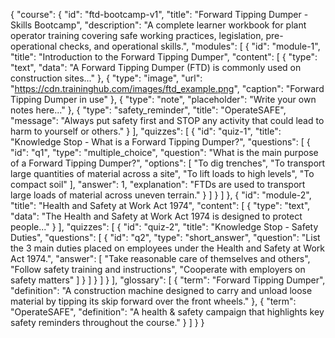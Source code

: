 {
  "course": {
    "id": "ftd-bootcamp-v1",
    "title": "Forward Tipping Dumper - Skills Bootcamp",
    "description": "A complete learner workbook for plant operator training covering safe working practices, legislation, pre-operational checks, and operational skills.",
    "modules": [
      {
        "id": "module-1",
        "title": "Introduction to the Forward Tipping Dumper",
        "content": [
          {
            "type": "text",
            "data": "A Forward Tipping Dumper (FTD) is commonly used on construction sites..."
          },
          {
            "type": "image",
            "url": "https://cdn.traininghub.com/images/ftd_example.png",
            "caption": "Forward Tipping Dumper in use"
          },
          {
            "type": "note",
            "placeholder": "Write your own notes here..."
          },
          {
            "type": "safety_reminder",
            "title": "OperateSAFE",
            "message": "Always put safety first and STOP any activity that could lead to harm to yourself or others."
          }
        ],
        "quizzes": [
          {
            "id": "quiz-1",
            "title": "Knowledge Stop - What is a Forward Tipping Dumper?",
            "questions": [
              {
                "id": "q1",
                "type": "multiple_choice",
                "question": "What is the main purpose of a Forward Tipping Dumper?",
                "options": [
                  "To dig trenches",
                  "To transport large quantities of material across a site",
                  "To lift loads to high levels",
                  "To compact soil"
                ],
                "answer": 1,
                "explanation": "FTDs are used to transport large loads of material across uneven terrain."
              }
            ]
          }
        ]
      },
      {
        "id": "module-2",
        "title": "Health and Safety at Work Act 1974",
        "content": [
          {
            "type": "text",
            "data": "The Health and Safety at Work Act 1974 is designed to protect people..."
          }
        ],
        "quizzes": [
          {
            "id": "quiz-2",
            "title": "Knowledge Stop - Safety Duties",
            "questions": [
              {
                "id": "q2",
                "type": "short_answer",
                "question": "List the 3 main duties placed on employees under the Health and Safety at Work Act 1974.",
                "answer": [
                  "Take reasonable care of themselves and others",
                  "Follow safety training and instructions",
                  "Cooperate with employers on safety matters"
                ]
              }
            ]
          }
        ]
      }
    ],
    "glossary": [
      {
        "term": "Forward Tipping Dumper",
        "definition": "A construction machine designed to carry and unload loose material by tipping its skip forward over the front wheels."
      },
      {
        "term": "OperateSAFE",
        "definition": "A health & safety campaign that highlights key safety reminders throughout the course."
      }
    ]
  }
}
